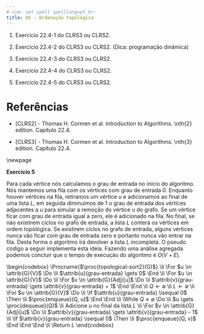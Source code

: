 ```yaml
---
# vim: set spell spelllang=pt_br:
title: 05 - Ordenação topológica
---
```


1. Exercício 22.4-1 do CLRS3 ou CLRS2.

2. Exercício 22.4-2 do CLRS3 ou CLRS2. (Dica: programação dinâmica)

3. Exercício 22.4-3 do CLRS3 ou CLRS2.

4. Exercício 22.4-4 do CLRS3 ou CLRS2.

5. Exercício 22.4-5 do CLRS3 ou CLRS2.


# Referências

-   [CLRS2] - Thomas H. Cormen et al. Introduction to Algorithms. \nth{2} edition. Capítulo 22.4.

-   [CLRS3] - Thomas H. Cormen et al. Introduction to Algorithms. \nth{3} edition. Capítulo 22.4.

\newpage


**Exercício 5**

Para cada vértice nós calculamos o grau de entrada no início do algoritmo. Nós mantemos uma fila com os vértices com grau de entrada 0. Enquanto houver vértices na fila, retiramos um vértice $u$ e adicionamos ao final de uma lista $L$, em seguida diminuímos de 1 o grau de entrada dos vértices adjacentes a $u$ para simular a remoção do vértice $u$ do grafo. Se um vértice ficar com grau de entrada igual a zero, ele é adicionado na fila. No final, se não existirem ciclos no grafo de entrada, a lista $L$ conterá os vértices em ordem topológica. Se existirem ciclos no grafo de entrada, alguns vértices nunca vão ficar com grau de entrada zero e portanto nunca vão entrar na fila. Desta forma o algoritmo irá devolver a lista $L$ incompleta. O pseudo código a seguir implementa esta ideia. Fazendo uma análise agregada podemos concluir que o tempo de execução do algoritmo é $O(V + E)$.

\begin{codebox}
  \Procname{$\proc{topological-sort2}(G)$}
  \li \For $u \in \attrib{G}{V}$ \Do
  \li   $\attrib{u}{grau-entrada} \gets 0$
      \End
  \li \For $u \in \attrib{G}{V}$ \Do
  \li   \For $v \in \attrib{G}{Adj}[u]$ \Do
  \li     $\attrib{v}{grau-entrada} \gets \attrib{v}{grau-entrada} + 1$
        \End
      \End
  \li $Q \gets \emptyset$
  \li $L \gets \emptyset$
  \li \For $u \in \attrib{G}{V}$ \Do
  \li   \If $\attrib{u}{grau-entrada} \isequal 0$ \Then
  \li     $\proc{enqueue}(Q, u)$
        \End
      \End
  \li \While $Q \not = \emptyset$ \Do
  \li   $u \gets \proc{dequeue}(Q)$
  \li   Adicione $u$ no final da lista $L$
  \li   \For $v \in \attrib{G}{Adj}[u]$ \Do
  \li     $\attrib{v}{grau-entrada} \gets \attrib{v}{grau-entrada} - 1$
  \li     \If $\attrib{v}{grau-entrada} \isequal 0$ \Then
  \li       $\proc{enqueue}(Q, v)$
          \End
        \End
      \End
  \li \Return $L$
\end{codebox}
